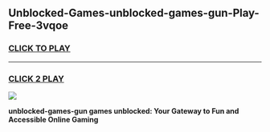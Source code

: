 
## Unblocked-Games-unblocked-games-gun-Play-Free-3vqoe
<h3>
<a href="https://premium76.site?title=unblocked-games-gun&ref=09A">CLICK TO PLAY</a></h3>
<hr>

<h3>
<a href="https://premium76.site?title=unblocked-games-gun&ref=09A">CLICK 2 PLAY</a>
  
</h3>

<a href="https://premium76.site?title=unblocked-games-gun&ref=09A"><img src="https://clearcache.store/games.png"></a>


**unblocked-games-gun games unblocked: Your Gateway to Fun and Accessible Online Gaming**
